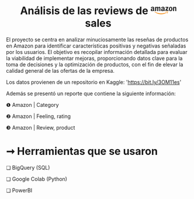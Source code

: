 # <h1 align="center">Análisis de las reviews de <img src="https://raw.githubusercontent.com/MayteLlerena/Amazon_sales/main/pngwing.png" width="70"> sales </h1> 

El proyecto se centra en analizar minuciosamente las reseñas de productos en Amazon para identificar características positivas y negativas señaladas por los usuarios. 
El objetivo es recopilar información detallada para evaluar la viabilidad de implementar mejoras, proporcionando datos clave para la toma de decisiones y la optimización de productos, 
con el fin de elevar la calidad general de las ofertas de la empresa.

Los datos provienen de un repositorio en Kaggle: 'https://bit.ly/3OM11es'

Además se presentó un reporte que contiene la siguiente información:

❶ Amazon | Category 

❷ Amazon | Feeling, rating

❸ Amazon | Review, product

# ➞ Herramientas que se usaron

❏ BigQuery (SQL)

❏ Google Colab (Python)

❏ PowerBI
